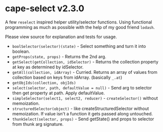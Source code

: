 # cape-select v2.3.0

A few `reselect` inspired helper utility/selector functions. Using functional programming as much as possible with the help of my good friend `lodash`.

Please view source for explanation and tests for usage.

- `boolSelector(selector)(state)` - Select something and turn it into boolean.
- `getProps(state, props)` - Returns the 2nd arg.
- `getSelect(getCollection, idSelector)` - Returns the collection property at key as determined by idSelector.
- `getAll(collection, idArray)` - Curried. Returns an array of values from collection based on keys from idArray. (basically `_.at`)
- `getObjIds(collection, objIds)`
- `select(selector, path, defaultValue = null)` - Send arg to selector then get property at path. Apply defaultValue.
- `simpleSelector(select1, select2, reducer)` - `createSelector()` without memoization.
- `structuredSelector(object)` - like createStructuredSelector without memoization. If value isn't a function it gets passed along untouched.
- `thunkSelect(selector, props)` - Send getState() and props to selector from thunk arg signature.
